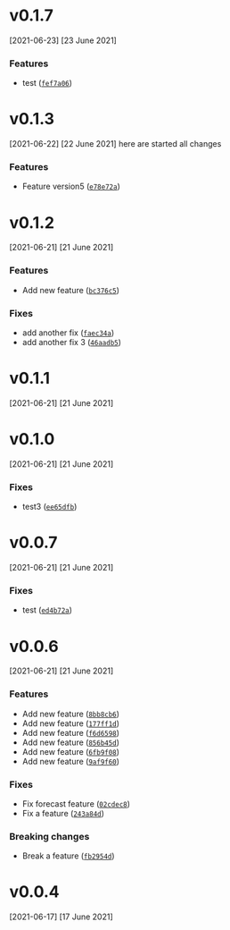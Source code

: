 # v0.1.7
[2021-06-23]
[23 June 2021]

### Features

*  test ([`fef7a06`](https://github.com/nadia77-a/geolocationApp/commit/fef7a06dea9fb8a49e10613eea201336d2c2c750))




<!-- auto-changelog-above -->
# v0.1.3
[2021-06-22]
[22 June 2021]
here are started all changes
### Features

*  Feature version5 ([`e78e72a`](https://github.com/nadia77-a/geolocationApp/commit/e78e72ae2f75d07cc0c0028215bd58e9ac5d0adc))



# v0.1.2
[2021-06-21]
[21 June 2021]

### Features

*  Add new feature ([`bc376c5`](https://github.com/nadia77-a/geolocationApp/commit/bc376c5a10524aacdd4b9446e869f79407a51099))

### Fixes

*  add another fix ([`faec34a`](https://github.com/nadia77-a/geolocationApp/commit/faec34aff761415b70413de78450879c9b432282))
*  add another fix 3 ([`46aadb5`](https://github.com/nadia77-a/geolocationApp/commit/46aadb5947bd0390544d98243a0ecec756af68ba))


# v0.1.1
[2021-06-21]
[21 June 2021]




# v0.1.0
[2021-06-21]
[21 June 2021]


### Fixes

*  test3 ([`ee65dfb`](https://github.com/nadia77-a/geolocationApp/commit/ee65dfbf1c838639e769d67666cd9c6cf2c1bbf4))


# v0.0.7
[2021-06-21]
[21 June 2021]


### Fixes

*  test ([`ed4b72a`](https://github.com/nadia77-a/geolocationApp/commit/ed4b72a930a8318af9affff16bf63b6c3e91eaa8))


# v0.0.6
[2021-06-21]
[21 June 2021]

### Features

*  Add new feature ([`8bb8cb6`](https://github.com/nadia77-a/geolocationApp/commit/8bb8cb6a1224068b5dda5e675112d4d9f348f292))
*  Add new feature ([`177ff1d`](https://github.com/nadia77-a/geolocationApp/commit/177ff1d842a98e8c41c90c8d1b3718f7df9ce4ba))
*  Add new feature ([`f6d6598`](https://github.com/nadia77-a/geolocationApp/commit/f6d6598ea5d7432fb17c9d04c100b762448de41e))
*  Add new feature ([`856b45d`](https://github.com/nadia77-a/geolocationApp/commit/856b45dc122c419a6c2c7109c1ad0fb1573c993f))
*  Add new feature ([`6fb9f08`](https://github.com/nadia77-a/geolocationApp/commit/6fb9f084b2eee65cd69fa9c4d405d38752058eb5))
*  Add new feature ([`9af9f60`](https://github.com/nadia77-a/geolocationApp/commit/9af9f60a338694da48b95f281c84e5f909e6f3d1))

### Fixes

*  Fix forecast feature ([`02cdec8`](https://github.com/nadia77-a/geolocationApp/commit/02cdec8ae680589fffc8b30a486312f36c6b4543))
*  Fix a feature ([`243a84d`](https://github.com/nadia77-a/geolocationApp/commit/243a84d954e9b6ee0a4cbcb7bc963f3b16a6f69e))

### Breaking changes

*  Break a feature ([`fb2954d`](https://github.com/nadia77-a/geolocationApp/commit/fb2954dc5f09eb1736272011cc0b614f3be5e507))

# v0.0.4
[2021-06-17]
[17 June 2021]





